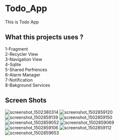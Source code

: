 # Todo_App
This is Todo App 

## What this projects uses ?

1-Fragment<br />
2-Recycler View<br />
3-Navigation View<br />
4-Sqlite<br />
5-Shared Perfrences<br />
6-Alarm Manager<br />
7-Notification<br />
8-Bakground Services<br />

## Screen Shots
![screenshot_1502380314](https://user-images.githubusercontent.com/31056603/29347861-0497a1a2-8269-11e7-921a-eb902d48f13b.png)
![screenshot_1502859120](https://user-images.githubusercontent.com/31056603/29347858-047fdb76-8269-11e7-8492-fb8b59a28fa5.png)
![screenshot_1502859139](https://user-images.githubusercontent.com/31056603/29347859-0483f5a8-8269-11e7-96a0-a53d1359e93e.png)
![screenshot_1502859150](https://user-images.githubusercontent.com/31056603/29347860-048b2f76-8269-11e7-887b-2927aa09a2f9.png)
![screenshot_1502859052](https://user-images.githubusercontent.com/31056603/29347863-04a8b910-8269-11e7-97f6-941ec9baf052.png)
![screenshot_1502859069](https://user-images.githubusercontent.com/31056603/29347865-04b41b34-8269-11e7-87c6-2b78a0fca4d3.png)
![screenshot_1502859106](https://user-images.githubusercontent.com/31056603/29347864-04b3ec68-8269-11e7-8ca7-5efc0dcf5998.png)
![screenshot_1502859112](https://user-images.githubusercontent.com/31056603/29347866-04baefb8-8269-11e7-9cd6-32493f7fa262.png)
![screenshot_1502859653](https://user-images.githubusercontent.com/31056603/29348015-eb38ae26-8269-11e7-84a9-c28898889f44.png)

